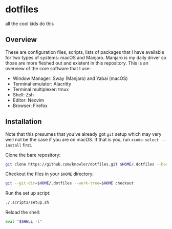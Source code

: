 # dotfiles

all the cool kids do this

## Overview

These are configuration files, scripts, lists of packages that I have available
for two types of systems: macOS and Manjaro. Manjaro is my daily driver so those
are more fleshed out and existent in this repository. This is an overview of the
core software that I use:

- Window Manager: Sway (Manjaro) and Yabai (macOS)
- Terminal emulator: Alacritty
- Terminal multiplexer: tmux
- Shell: Zsh
- Editor: Neovim
- Browser: Firefox

## Installation

Note that this presumes that you’ve already got `git` setup which may very well
not be the case if you are on macOS. If that is you, run `xcode-select
--install` first.

Clone the bare repository:

```bash
git clone https://github.com/knowler/dotfiles.git $HOME/.dotfiles --bare
```

Checkout the files in your `$HOME` directory:

```bash
git --git-dir=$HOME/.dotfiles --work-tree=$HOME checkout
```

Run the set up script:

```bash
./.scripts/setup.sh
```

Reload the shell:

```bash
eval "$SHELL -l"
```
